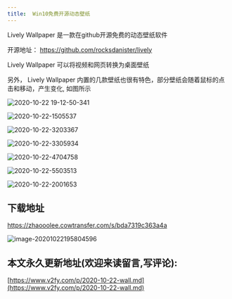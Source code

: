 ```yaml
---
title:  Win10免费开源动态壁纸
---
```




Lively Wallpaper 是一款在github开源免费的动态壁纸软件

开源地址： https://github.com/rocksdanister/lively



Lively Wallpaper 可以将视频和网页转换为桌面壁纸



另外， Lively Wallpaper 内置的几款壁纸也很有特色，部分壁纸会随着鼠标的点击和移动，产生变化, 如图所示



![2020-10-22 19-12-50-341](https://www.v2fy.com/asset/0i/jikemiji/jikemiji-md/2020-10-22-wall.assets/2020-10-22%2019-12-50-341.gif)





![2020-10-22-1505537](https://www.v2fy.com/asset/0i/jikemiji/jikemiji-md/2020-10-22-wall.assets/2020-10-22-1505537.png)


![2020-10-22-3203367](https://www.v2fy.com/asset/0i/jikemiji/jikemiji-md/2020-10-22-wall.assets/2020-10-22-3203367.png)

![2020-10-22-3305934](https://www.v2fy.com/asset/0i/jikemiji/jikemiji-md/2020-10-22-wall.assets/2020-10-22-3305934.png)

![2020-10-22-4704758](https://www.v2fy.com/asset/0i/jikemiji/jikemiji-md/2020-10-22-wall.assets/2020-10-22-4704758.png)

![2020-10-22-5503513](https://www.v2fy.com/asset/0i/jikemiji/jikemiji-md/2020-10-22-wall.assets/2020-10-22-5503513.png)

![2020-10-22-2001653](https://www.v2fy.com/asset/0i/jikemiji/jikemiji-md/2020-10-22-wall.assets/2020-10-22-2001653.png)

## 下载地址



https://zhaooolee.cowtransfer.com/s/bda7319c363a4a



![image-20201022195804596](https://www.v2fy.com/asset/0i/jikemiji/jikemiji-md/2020-10-22-wall.assets/image-20201022195804596.png)
## 本文永久更新地址(欢迎来读留言,写评论):

[https://www.v2fy.com/p/2020-10-22-wall.md](https://www.v2fy.com/p/2020-10-22-wall.md)
